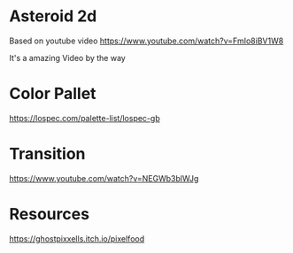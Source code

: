 # Asteroid 2d

Based on youtube video https://www.youtube.com/watch?v=FmIo8iBV1W8

It's a amazing Video by the way


# Color Pallet

https://lospec.com/palette-list/lospec-gb


# Transition

https://www.youtube.com/watch?v=NEGWb3blWJg

# Resources

https://ghostpixxells.itch.io/pixelfood
